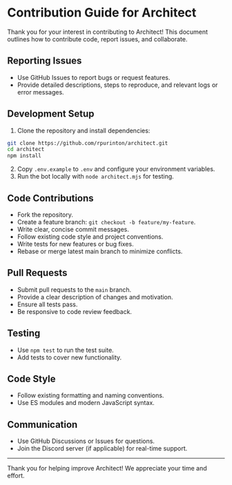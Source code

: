 # Contribution Guide for Architect

Thank you for your interest in contributing to Architect! This document outlines how to contribute code, report issues, and collaborate.

## Reporting Issues
- Use GitHub Issues to report bugs or request features.
- Provide detailed descriptions, steps to reproduce, and relevant logs or error messages.

## Development Setup
1. Clone the repository and install dependencies:
```bash
git clone https://github.com/rpurinton/architect.git
cd architect
npm install
```
2. Copy `.env.example` to `.env` and configure your environment variables.
3. Run the bot locally with `node architect.mjs` for testing.

## Code Contributions
- Fork the repository.
- Create a feature branch: `git checkout -b feature/my-feature`.
- Write clear, concise commit messages.
- Follow existing code style and project conventions.
- Write tests for new features or bug fixes.
- Rebase or merge latest main branch to minimize conflicts.

## Pull Requests
- Submit pull requests to the `main` branch.
- Provide a clear description of changes and motivation.
- Ensure all tests pass.
- Be responsive to code review feedback.

## Testing
- Use `npm test` to run the test suite.
- Add tests to cover new functionality.

## Code Style
- Follow existing formatting and naming conventions.
- Use ES modules and modern JavaScript syntax.

## Communication
- Use GitHub Discussions or Issues for questions.
- Join the Discord server (if applicable) for real-time support.

---
Thank you for helping improve Architect! We appreciate your time and effort.
